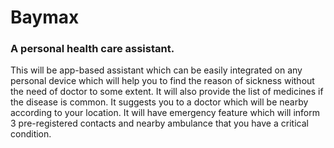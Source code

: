 # Baymax
### A personal health care assistant.

This will be app-based assistant which can be easily integrated on any personal device which will help you to find the reason of sickness without the need of doctor to some extent. It will also provide the list of medicines if the disease is common. It suggests you to a doctor which will be nearby according to your location.  It will have emergency feature which will inform 3 pre-registered contacts and nearby ambulance that you have a critical condition.



